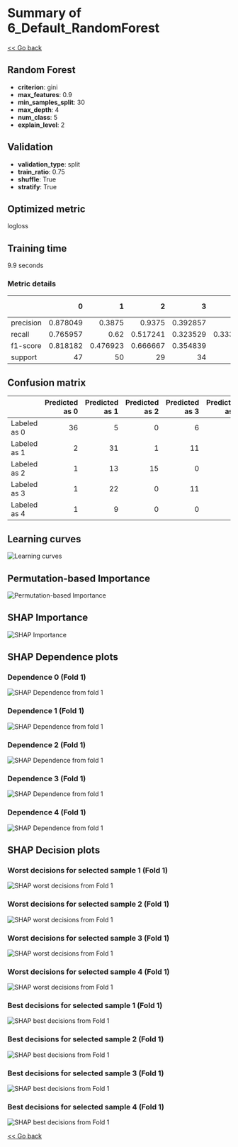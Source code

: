 # Summary of 6_Default_RandomForest

[<< Go back](../README.md)


## Random Forest
- **criterion**: gini
- **max_features**: 0.9
- **min_samples_split**: 30
- **max_depth**: 4
- **num_class**: 5
- **explain_level**: 2

## Validation
 - **validation_type**: split
 - **train_ratio**: 0.75
 - **shuffle**: True
 - **stratify**: True

## Optimized metric
logloss

## Training time

9.9 seconds

### Metric details
|           |         0 |         1 |         2 |         3 |         4 |   accuracy |   macro avg |   weighted avg |   logloss |
|:----------|----------:|----------:|----------:|----------:|----------:|-----------:|------------:|---------------:|----------:|
| precision |  0.878049 |  0.3875   |  0.9375   |  0.392857 |  0.5      |       0.56 |    0.619181 |       0.621074 |  0.860851 |
| recall    |  0.765957 |  0.62     |  0.517241 |  0.323529 |  0.333333 |       0.56 |    0.512012 |       0.56     |  0.860851 |
| f1-score  |  0.818182 |  0.476923 |  0.666667 |  0.354839 |  0.4      |       0.56 |    0.543322 |       0.569706 |  0.860851 |
| support   | 47        | 50        | 29        | 34        | 15        |       0.56 |  175        |     175        |  0.860851 |


## Confusion matrix
|              |   Predicted as 0 |   Predicted as 1 |   Predicted as 2 |   Predicted as 3 |   Predicted as 4 |
|:-------------|-----------------:|-----------------:|-----------------:|-----------------:|-----------------:|
| Labeled as 0 |               36 |                5 |                0 |                6 |                0 |
| Labeled as 1 |                2 |               31 |                1 |               11 |                5 |
| Labeled as 2 |                1 |               13 |               15 |                0 |                0 |
| Labeled as 3 |                1 |               22 |                0 |               11 |                0 |
| Labeled as 4 |                1 |                9 |                0 |                0 |                5 |

## Learning curves
![Learning curves](learning_curves.png)

## Permutation-based Importance
![Permutation-based Importance](permutation_importance.png)

## SHAP Importance
![SHAP Importance](shap_importance.png)

## SHAP Dependence plots

### Dependence 0 (Fold 1)
![SHAP Dependence from fold 1](learner_fold_0_shap_dependence_class_0.png)
### Dependence 1 (Fold 1)
![SHAP Dependence from fold 1](learner_fold_0_shap_dependence_class_1.png)
### Dependence 2 (Fold 1)
![SHAP Dependence from fold 1](learner_fold_0_shap_dependence_class_2.png)
### Dependence 3 (Fold 1)
![SHAP Dependence from fold 1](learner_fold_0_shap_dependence_class_3.png)
### Dependence 4 (Fold 1)
![SHAP Dependence from fold 1](learner_fold_0_shap_dependence_class_4.png)

## SHAP Decision plots

### Worst decisions for selected sample 1 (Fold 1)
![SHAP worst decisions from Fold 1](learner_fold_0_sample_0_worst_decisions.png)
### Worst decisions for selected sample 2 (Fold 1)
![SHAP worst decisions from Fold 1](learner_fold_0_sample_1_worst_decisions.png)
### Worst decisions for selected sample 3 (Fold 1)
![SHAP worst decisions from Fold 1](learner_fold_0_sample_2_worst_decisions.png)
### Worst decisions for selected sample 4 (Fold 1)
![SHAP worst decisions from Fold 1](learner_fold_0_sample_3_worst_decisions.png)
### Best decisions for selected sample 1 (Fold 1)
![SHAP best decisions from Fold 1](learner_fold_0_sample_0_best_decisions.png)
### Best decisions for selected sample 2 (Fold 1)
![SHAP best decisions from Fold 1](learner_fold_0_sample_1_best_decisions.png)
### Best decisions for selected sample 3 (Fold 1)
![SHAP best decisions from Fold 1](learner_fold_0_sample_2_best_decisions.png)
### Best decisions for selected sample 4 (Fold 1)
![SHAP best decisions from Fold 1](learner_fold_0_sample_3_best_decisions.png)

[<< Go back](../README.md)
